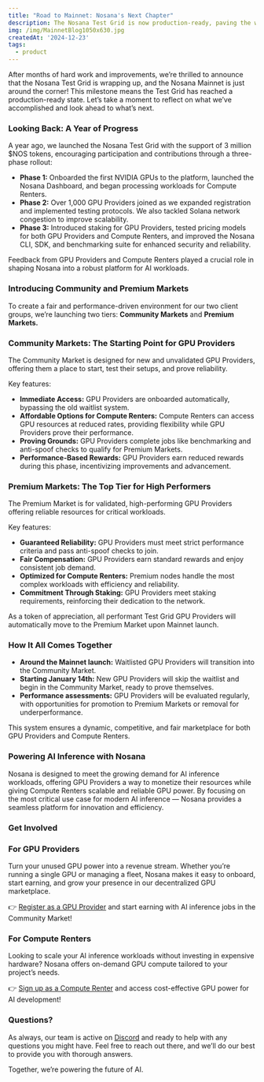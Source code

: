 ```yaml
---
title: "Road to Mainnet: Nosana's Next Chapter"
description: The Nosana Test Grid is now production-ready, paving the way for the upcoming launch of the Nosana Mainnet. 
img: /img/MainnetBlog1050x630.jpg
createdAt: '2024-12-23'
tags:
  - product
---
```

After months of hard work and improvements, we’re thrilled to announce that the Nosana Test Grid is wrapping up, and the Nosana Mainnet is just around the corner! This milestone means the Test Grid has reached a production-ready state. Let’s take a moment to reflect on what we’ve accomplished and look ahead to what’s next.

### **Looking Back: A Year of Progress**

A year ago, we launched the Nosana Test Grid with the support of 3 million $NOS tokens, encouraging participation and contributions through a three-phase rollout:

- **Phase 1:** Onboarded the first NVIDIA GPUs to the platform, launched the Nosana Dashboard, and began processing workloads for Compute Renters.
- **Phase 2:** Over 1,000 GPU Providers joined as we expanded registration and implemented testing protocols. We also tackled Solana network congestion to improve scalability.
- **Phase 3:** Introduced staking for GPU Providers, tested pricing models for both GPU Providers and Compute Renters, and improved the Nosana CLI, SDK, and benchmarking suite for enhanced security and reliability.

Feedback from GPU Providers and Compute Renters played a crucial role in shaping Nosana into a robust platform for AI workloads.

### **Introducing Community and Premium Markets**

To create a fair and performance-driven environment for our two client groups, we’re launching two tiers: **Community Markets** and **Premium Markets.**

### **Community Markets: The Starting Point for GPU Providers**

The Community Market is designed for new and unvalidated GPU Providers, offering them a place to start, test their setups, and prove reliability.

Key features:

- **Immediate Access:** GPU Providers are onboarded automatically, bypassing the old waitlist system.
- **Affordable Options for Compute Renters:** Compute Renters can access GPU resources at reduced rates, providing flexibility while GPU Providers prove their performance.
- **Proving Grounds:** GPU Providers complete jobs like benchmarking and anti-spoof checks to qualify for Premium Markets.
- **Performance-Based Rewards:** GPU Providers earn reduced rewards during this phase, incentivizing improvements and advancement.

### **Premium Markets: The Top Tier for High Performers**

The Premium Market is for validated, high-performing GPU Providers offering reliable resources for critical workloads.

Key features:

- **Guaranteed Reliability:** GPU Providers must meet strict performance criteria and pass anti-spoof checks to join.
- **Fair Compensation:** GPU Providers earn standard rewards and enjoy consistent job demand.
- **Optimized for Compute Renters:** Premium nodes handle the most complex workloads with efficiency and reliability.
- **Commitment Through Staking:** GPU Providers meet staking requirements, reinforcing their dedication to the network.

As a token of appreciation, all performant Test Grid GPU Providers will automatically move to the Premium Market upon Mainnet launch.

### **How It All Comes Together**

- **Around the Mainnet launch:** Waitlisted GPU Providers will transition into the Community Market.
- **Starting January 14th:** New GPU Providers will skip the waitlist and begin in the Community Market, ready to prove themselves.
- **Performance assessments:** GPU Providers will be evaluated regularly, with opportunities for promotion to Premium Markets or removal for underperformance.

This system ensures a dynamic, competitive, and fair marketplace for both GPU Providers and Compute Renters.

### **Powering AI Inference with Nosana**

Nosana is designed to meet the growing demand for AI inference workloads, offering GPU Providers a way to monetize their resources while giving Compute Renters scalable and reliable GPU power. By focusing on the most critical use case for modern AI inference — Nosana provides a seamless platform for innovation and efficiency.

### **Get Involved**

### **For GPU Providers**

Turn your unused GPU power into a revenue stream. Whether you’re running a single GPU or managing a fleet, Nosana makes it easy to onboard, start earning, and grow your presence in our decentralized GPU marketplace.

👉 [Register as a GPU Provider](https://docs.nosana.com/nodes/testgrid.html) and start earning with AI inference jobs in the Community Market!

### **For Compute Renters**

Looking to scale your AI inference workloads without investing in expensive hardware? Nosana offers on-demand GPU compute tailored to your project’s needs.

👉 [Sign up as a Compute Renter](https://docs.google.com/forms/d/e/1FAIpQLSdfh5RIw2hWa1vnXhRUA4QIGADhBMkAHnpjqoNCHbrdF283cg/viewform) and access cost-effective GPU power for AI development!

### **Questions?**

As always, our team is active on [Discord](https://discord.gg/nosana-ai) and ready to help with any questions you might have. Feel free to reach out there, and we’ll do our best to provide you with thorough answers.

Together, we’re powering the future of AI.